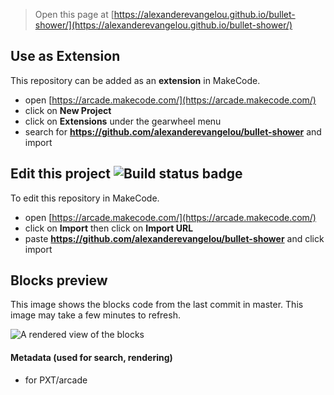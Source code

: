  


> Open this page at [https://alexanderevangelou.github.io/bullet-shower/](https://alexanderevangelou.github.io/bullet-shower/)

## Use as Extension

This repository can be added as an **extension** in MakeCode.

* open [https://arcade.makecode.com/](https://arcade.makecode.com/)
* click on **New Project**
* click on **Extensions** under the gearwheel menu
* search for **https://github.com/alexanderevangelou/bullet-shower** and import

## Edit this project ![Build status badge](https://github.com/alexanderevangelou/bullet-shower/workflows/MakeCode/badge.svg)

To edit this repository in MakeCode.

* open [https://arcade.makecode.com/](https://arcade.makecode.com/)
* click on **Import** then click on **Import URL**
* paste **https://github.com/alexanderevangelou/bullet-shower** and click import

## Blocks preview

This image shows the blocks code from the last commit in master.
This image may take a few minutes to refresh.

![A rendered view of the blocks](https://github.com/alexanderevangelou/bullet-shower/raw/master/.github/makecode/blocks.png)

#### Metadata (used for search, rendering)

* for PXT/arcade
<script src="https://makecode.com/gh-pages-embed.js"></script><script>makeCodeRender("{{ site.makecode.home_url }}", "{{ site.github.owner_name }}/{{ site.github.repository_name }}");</script>
